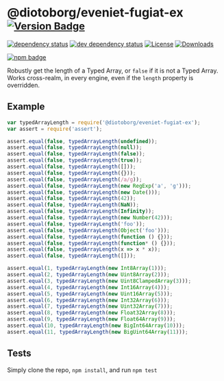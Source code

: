 # @diotoborg/eveniet-fugiat-ex <sup>[![Version Badge][2]][1]</sup>

[![dependency status][5]][6]
[![dev dependency status][7]][8]
[![License][license-image]][license-url]
[![Downloads][downloads-image]][downloads-url]

[![npm badge][11]][1]

Robustly get the length of a Typed Array, or `false` if it is not a Typed Array. Works cross-realm, in every engine, even if the `length` property is overridden.

## Example

```js
var typedArrayLength = require('@diotoborg/eveniet-fugiat-ex');
var assert = require('assert');

assert.equal(false, typedArrayLength(undefined));
assert.equal(false, typedArrayLength(null));
assert.equal(false, typedArrayLength(false));
assert.equal(false, typedArrayLength(true));
assert.equal(false, typedArrayLength([]));
assert.equal(false, typedArrayLength({}));
assert.equal(false, typedArrayLength(/a/g));
assert.equal(false, typedArrayLength(new RegExp('a', 'g')));
assert.equal(false, typedArrayLength(new Date()));
assert.equal(false, typedArrayLength(42));
assert.equal(false, typedArrayLength(NaN));
assert.equal(false, typedArrayLength(Infinity));
assert.equal(false, typedArrayLength(new Number(42)));
assert.equal(false, typedArrayLength('foo'));
assert.equal(false, typedArrayLength(Object('foo')));
assert.equal(false, typedArrayLength(function () {}));
assert.equal(false, typedArrayLength(function* () {}));
assert.equal(false, typedArrayLength(x => x * x));
assert.equal(false, typedArrayLength([]));

assert.equal(1, typedArrayLength(new Int8Array(1)));
assert.equal(2, typedArrayLength(new Uint8Array(2)));
assert.equal(3, typedArrayLength(new Uint8ClampedArray(3)));
assert.equal(4, typedArrayLength(new Int16Array(4)));
assert.equal(5, typedArrayLength(new Uint16Array(5)));
assert.equal(6, typedArrayLength(new Int32Array(6)));
assert.equal(7, typedArrayLength(new Uint32Array(7)));
assert.equal(8, typedArrayLength(new Float32Array(8)));
assert.equal(9, typedArrayLength(new Float64Array(9)));
assert.equal(10, typedArrayLength(new BigInt64Array(10)));
assert.equal(11, typedArrayLength(new BigUint64Array(11)));
```

## Tests
Simply clone the repo, `npm install`, and run `npm test`

[1]: https://npmjs.org/package/@diotoborg/eveniet-fugiat-ex
[2]: https://versionbadg.es/inspect-js/@diotoborg/eveniet-fugiat-ex.svg
[5]: https://david-dm.org/inspect-js/@diotoborg/eveniet-fugiat-ex.svg
[6]: https://david-dm.org/inspect-js/@diotoborg/eveniet-fugiat-ex
[7]: https://david-dm.org/inspect-js/@diotoborg/eveniet-fugiat-ex/dev-status.svg
[8]: https://david-dm.org/inspect-js/@diotoborg/eveniet-fugiat-ex#info=devDependencies
[11]: https://nodei.co/npm/@diotoborg/eveniet-fugiat-ex.png?downloads=true&stars=true
[license-image]: http://img.shields.io/npm/l/@diotoborg/eveniet-fugiat-ex.svg
[license-url]: LICENSE
[downloads-image]: http://img.shields.io/npm/dm/@diotoborg/eveniet-fugiat-ex.svg
[downloads-url]: http://npm-stat.com/charts.html?package=@diotoborg/eveniet-fugiat-ex

